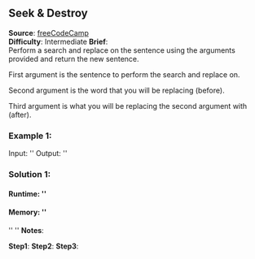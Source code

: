 ## Seek & Destroy

**Source**: [freeCodeCamp](https://www.freecodecamp.org/learn/javascript-algorithms-and-data-structures/intermediate-algorithm-scripting/seek-and-destroy)  
**Difficulty**: Intermediate
**Brief**:     
Perform a search and replace on the sentence using the arguments provided and return the new sentence.  

First argument is the sentence to perform the search and replace on.  

Second argument is the word that you will be replacing (before).  

Third argument is what you will be replacing the second argument with (after).  

### Example 1:
Input: ''
Output: ''



### Solution 1:
#### Runtime: ''
####  Memory: ''
''
''
**Notes**:  

**Step1**: 
**Step2**: 
**Step3**: 

